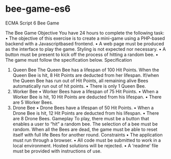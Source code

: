 # bee-game-es6
ECMA Script 6 Bee Game


The	Bee	Game
Objective
You	have	24	hours to	complete	the	following	task:
• The	objective	of	this	exercise	is	to	create	a	mini-game	using	a	PHP-based	backend	with	a	Javascriptbased
frontend.
• A	web	page	must	be	produced	as	the	interface	to	play	the	game.	Styling	is	not	expected	nor	necessary.
• A	button	must	be	present	to	kick	off	the	process	of	hitting	a	random	bee.
• The	game	must	follow	the	specification	below.
Specification
1. Queen	Bee
The	Queen	Bee	has	a	lifespan	of	100	Hit	Points.	When	the	Queen	Bee	is	hit,	8	Hit	Points are	deducted	from	her	
lifespan.
If/when	the	Queen	Bee	has	run	out	of	Hit	Points,	all	remaining	alive	Bees	automatically	run	out	of	hit	points.
• There	is	only	1	Queen	Bee.
2. Worker	Bee
• Worker	Bees	have	a	lifespan	of	75	Hit	Points.
• When	a	Worker	Bee	is	hit,	10	Hit	Points are	deducted	from	his	lifespan.
• There	are	5	Worker	Bees.
3. Drone	Bee
• Drone	Bees	have	a	lifespan	of	50	Hit	Points.
• When	a	Drone	Bee	is	hit,	12	Hit	Points are deducted	from	his	lifespan.
• There	are	8	Drone	Bees.
Gameplay
To	play,	there	must	be	a	button	that	enables	a	user	to	“hit”	a	random	bee.	The	selection	of	a	bee	must	be	
random.
When	all	the	Bees	are	dead,	the	game	must	be	able	to	reset	itself	with	full	life	Bees	for	another	round.
Constraints
• The	application	must	run	through	a	browser.
• All	code	must	be	submitted	to	work	in	a	local	environment.	Hosted	solutions	will	be	rejected.
• A	‘readme’	file	must	be	provided	with	instructions	of	use.	

